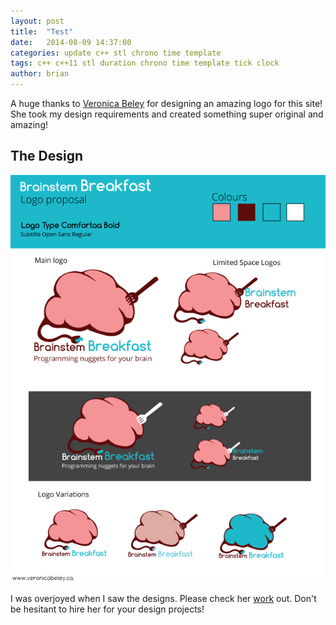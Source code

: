 ```yaml
---
layout: post
title:  "Test"
date:   2014-08-09 14:37:00
categories: update c++ stl chrono time template
tags: c++ c++11 stl duration chrono time template tick clock
author: brian
---
```


A huge thanks to [Veronica Beley](http://www.veronicabeley.ca) for designing an amazing logo for this site! She took my design requirements and created something super original and amazing! 

## The Design

![design proposal](/assets/brainsteambreakfast_proposal.png)

I was overjoyed when I saw the designs. Please check her [work](http://www.veronicabeley.ca/portfolio.html) out. Don't be hesitant to hire her for your design projects!